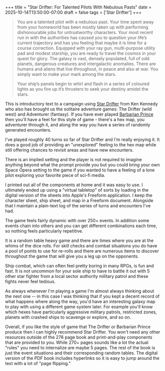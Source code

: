 +++
title = "Star Drifter: For Talented Pilots With Nebulous Pasts"
date = 2025-10-14T13:50:00-07:00
draft = false
tags = ['Star Drifter']
+++

> You are a talented pilot with a nebulous past. Your time spent away from your homeworld has been mostly taken up with performing dishonourable jobs for untrustworthy characters. Your most recent run in with the authorities has caused you to question your life’s current trajectory and has you feeling that maybe it is time for a course correction. Equipped with your ray gun, multi-purpose utility pad and modest starship, you are ready to travel the cosmos in your quest for glory. The galaxy is vast, densely populated, full of odd planets, dangerous creatures and intergalactic anomalies. There are humans and aliens that live throughout, in peace and also at war. You simply want to make your mark among the stars.
> 
> Your ship’s panels begin to whirl and flash in a series of coloured lights as you fire
up it’s thrusters to seek your destiny amidst the stars.

This is introductory text to a campaign using [Star Drifter][] from Ken Kennedy who also has brought us the solitaire adventure games: The Drifter (wild west) and Adventurer (fantasy). If you have ever played [Barbarian Prince][] then you'll have a feel for this style of game - there's a hex map, you adventurer through it, and along the way you have a series of randomly generated encounters.

I've played roughly 40 turns so far of Star Drifter and I'm really enjoying it. It does a good job of providing an "unexplored" feeling to the hex map while still offering chances to revisit areas and have new encounters.

There is an implied setting and the player is not required to imagine anything beyond what the prompt provide you but you could bring your own Space Opera setting to the game if you wanted to have a feeling of a lone pilot exploring your favorite piece of sci-fi media.

I printed out all of the components at home and it was easy to use. I ultimately ended up using a "virtual tabletop" of sorts by loading in the digital version of the sheets into Apple's Freeform application. I keep the character sheet, ship sheet, and map in a Freeform document. Alongside that I maintain a plain-text log of the series of turns and encounters I've had.

The game feels fairly dynamic with over 250+ events. In addition some events chain into others and you can get different combinations each time, so nothing feels particularly repetitive.

It is a random table heavy game and there are times where you are at the whims of the dice rolls. For skill checks and combat situations you do have a pool of points to use for re-rolls and there are numerous items to discover throughout the game that will give you a leg up on the opponents. 

Ship combat, which can often feel pretty boring in many RPGs, is fun and fast. It is not uncommon for your sole ship to have to battle it out with 5 other star fighter from a local sector authority military patrol and these fights never feel tedious. 

As always whenever I'm playing a game I'm almost always thinking about the next one -- in this case I was thinking that if you kept a decent record of what happens where along the way, you'd have an interesting galaxy map to play with using a different game system later. For example you'll know which hexes have particularly aggressive military patrols, restricted zones, planets with crashed ships to scavenge or explore, and so on.

Overall, if you like the style of game that The Drifter or Barbarian Prince produce then I can highly recommend Star Drifter. You won't need any other resources outside of the 276 page book and print-and-play components that are provided to you. While 270+ pages sounds like a lot the actual "rules" you need to internalize are maybe 5 pages. The rest of the book is just the event situations and their corresponding random tables. The digital version of the PDF book includes hyperlinks so it is easy to jump around the text with a lot of "page flipping."

[Star Drifter]: https://boardgamegeek.com/boardgame/354724/star-drifter "Star Drifter on boardgamegeek.com"
[Barbarian Prince]: https://boardgamegeek.com/boardgame/1631/barbarian-prince